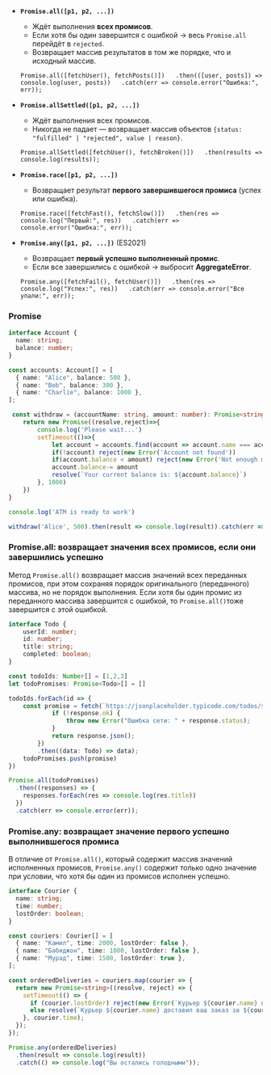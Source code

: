 
- **`Promise.all([p1, p2, ...])`**
    - Ждёт выполнения **всех промисов**.
    - Если хотя бы один завершится с ошибкой → весь `Promise.all` перейдёт в `rejected`.
    - Возвращает массив результатов в том же порядке, что и исходный массив.
    
    `Promise.all([fetchUser(), fetchPosts()])   .then(([user, posts]) => console.log(user, posts))   .catch(err => console.error("Ошибка:", err));`
    
- **`Promise.allSettled([p1, p2, ...])`**
    - Ждёт выполнения всех промисов.
    - Никогда не падает — возвращает массив объектов `{status: "fulfilled" | "rejected", value | reason}`.
    
    `Promise.allSettled([fetchUser(), fetchBroken()])   .then(results => console.log(results));`
    
- **`Promise.race([p1, p2, ...])`**
    - Возвращает результат **первого завершившегося промиса** (успех или ошибка).
    
    `Promise.race([fetchFast(), fetchSlow()])   .then(res => console.log("Первый:", res))   .catch(err => console.error("Ошибка:", err));`
    
- **`Promise.any([p1, p2, ...])`** (ES2021)
    - Возвращает **первый успешно выполненный промис**.
    - Если все завершились с ошибкой → выбросит **AggregateError**.
    
    `Promise.any([fetchFail(), fetchUser()])   .then(res => console.log("Успех:", res))   .catch(err => console.error("Все упали:", err));`


### Promise

```ts
interface Account {
  name: string;
  balance: number;
}

const accounts: Account[] = [
  { name: "Alice", balance: 500 },
  { name: "Bob", balance: 300 },
  { name: "Charlie", balance: 1000 },
];

 const withdraw = (accountName: string, amount: number): Promise<string | Error> => {
    return new Promise((resolve,reject)=>{    
        console.log('Please wait...')
        setTimeout(()=>{
            let account = accounts.find(account => account.name === accountName)
            if(!account) reject(new Error('Account not found'))
            if(account.balance < amount) reject(new Error('Not enough money'))
            account.balance-= amount
            resolve(`Your current balance is: ${account.balance}`)
        }, 1000)
    })
}

console.log('ATM is ready to work')

withdraw('Alice', 500).then(result => console.log(result)).catch(err => console.error(err));
```
### Promise.all: возвращает значения всех промисов, если они завершились успешно
Метод `Promise.all()` возвращает массив значений всех переданных промисов, при этом сохраняя порядок оригинального (переданного) массива, но не порядок выполнения. 
Если хотя бы один промис из переданного массива завершится с ошибкой, то `Promise.all()`тоже завершится с этой ошибкой.
``` ts
interface Todo {
    userId: number;
    id: number;
    title: string;
    completed: boolean;
} 

const todoIds: Number[] = [1,2,3]
let todoPromises: Promise<Todo>[] = []

todoIds.forEach(id => {
    const promise = fetch(`https://jsonplaceholder.typicode.com/todos/${id}`).then(response => {
            if (!response.ok) {
                throw new Error("Ошибка сети: " + response.status);
            }
            return response.json();
        })
        .then((data: Todo) => data);
    todoPromises.push(promise)    
})

Promise.all(todoPromises)
  .then((responses) => {
    responses.forEach(res => console.log(res.title))
  })
  .catch(err => console.error(err));
```

### Promise.any: возвращает значение первого успешно выполнившегося промиса
В отличие от `Promise.all()`, который содержит массив значений исполненных промисов, `Promise.any()` содержит только одно значение при условии, что хотя бы один из промисов исполнен успешно.
```ts
interface Courier {
  name: string;
  time: number;
  lostOrder: boolean;
}

const couriers: Courier[] = [
  { name: "Камил", time: 2000, lostOrder: false },
  { name: "Бабиджон", time: 1000, lostOrder: false },
  { name: "Мурад", time: 1500, lostOrder: true },
];

const orderedDeliveries = couriers.map(courier => {
  return new Promise<string>((resolve, reject) => {
    setTimeout(() => {
      if (courier.lostOrder) reject(new Error(`Курьер ${courier.name} потерял ваш заказ :(`));
      else resolve(`Курьер ${courier.name} доставил ваш заказ за ${courier.time / 100} минут`);
    }, courier.time);
  });
});

Promise.any(orderedDeliveries)
  .then(result => console.log(result))
  .catch(() => console.log("Вы остались голодными"));
```